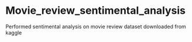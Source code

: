 # Movie_review_sentimental_analysis
Performed  sentimental analysis on movie review dataset downloaded from kaggle
